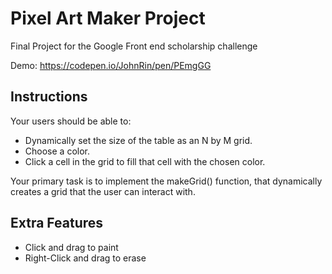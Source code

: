 # Pixel Art Maker Project

Final Project for the Google Front end scholarship challenge

Demo: https://codepen.io/JohnRin/pen/PEmgGG

## Instructions

Your users should be able to:

* Dynamically set the size of the table as an N by M grid.
* Choose a color.
* Click a cell in the grid to fill that cell with the chosen color.

Your primary task is to implement the makeGrid() function, that dynamically creates a grid that the user can interact with.

## Extra Features

* Click and drag to paint
* Right-Click and drag to erase



